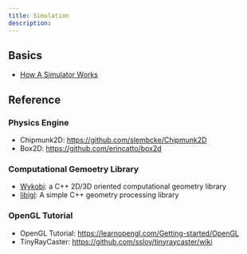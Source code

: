 ```yaml
---
title: Simulation
description: 
---
```


## Basics

* [How A Simulator Works](/tech-notes/robotics/simulation/how_a_simulator_works)

## Reference

### Physics Engine

* Chipmunk2D: https://github.com/slembcke/Chipmunk2D
* Box2D: https://github.com/erincatto/box2d

### Computational Gemoetry Library

* [Wykobi](http://www.wykobi.com/features.html): a C++ 2D/3D oriented computational geometry library
* [libigl](https://libigl.github.io/): A simple C++ geometry processing library

### OpenGL Tutorial

* OpenGL Tutorial: https://learnopengl.com/Getting-started/OpenGL
* TinyRayCaster: https://github.com/ssloy/tinyraycaster/wiki
